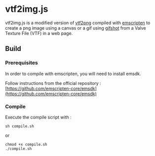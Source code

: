 # vtf2img.js

vtf2img.js is a modified version of [vtf2png](https://github.com/eXeC64/vtf2png) compiled with [emscripten](https://emscripten.org/) to create a png image using a canvas or a gif using [gifshot](https://github.com/yahoo/gifshot) from a Valve Texture File (VTF) in a web page.

## Build

### Prerequisites

In order to compile with emscripten, you will need to install emsdk.

Follow instructions from the official repository : [https://github.com/emscripten-core/emsdk](https://github.com/emscripten-core/emsdk)

### Compile

Execute the compile script with :

```
sh compile.sh
```

or

```
chmod +x compile.sh
./compile.sh
```